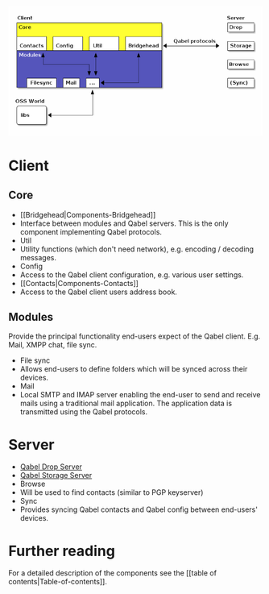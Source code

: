 ![architectural_overview.png](images/architectural_overview.png)

# Client

## Core
* [[Bridgehead|Components-Bridgehead]]
 * Interface between modules and Qabel servers. This is the only component implementing Qabel protocols.
* Util
 * Utility functions (which don't need network), e.g. encoding / decoding messages.
* Config
 * Access to the Qabel client configuration, e.g. various user settings.
* [[Contacts|Components-Contacts]]
 * Access to the Qabel client users address book.

## Modules
Provide the principal functionality end-users expect of the Qabel client. E.g. Mail, XMPP chat, file sync.
* File sync
 * Allows end-users to define folders which will be synced across their devices.
* Mail
 * Local SMTP and IMAP server enabling the end-user to send and receive mails using a traditional mail application. The application data is transmitted using the Qabel protocols.

# Server
* [Qabel Drop Server](https://github.com/Qabel/qabel-drop/wiki)
* [Qabel Storage Server](https://github.com/Qabel/qabel-storage/wiki)
* Browse
 * Will be used to find contacts (similar to PGP keyserver)
* Sync
 * Provides syncing Qabel contacts and Qabel config between end-users' devices.

# Further reading
For a detailed description of the components see the [[table of contents|Table-of-contents]].
